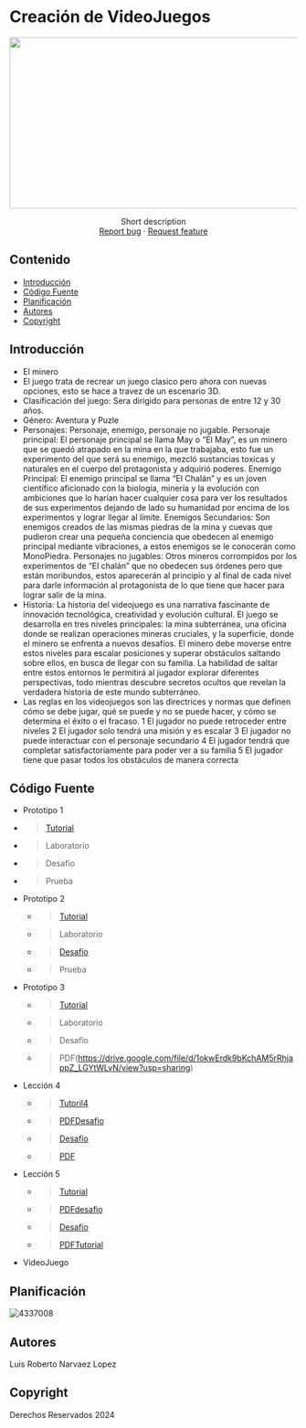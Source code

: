 # Creación de VideoJuegos
<p align="center">
    <img src= "https://universidadeuropea.com/resources/media/images/tipos-videojuegos-1200x630.original.jpg" alt="Logo" width=1200 height=300>


  <p align="center">
    Short description
    <br>
    <a href="https://reponame/issues/new?template=bug.md">Report bug</a>
    ·
    <a href="https://reponame/issues/new?template=feature.md&labels=feature">Request feature</a>
  </p>
</p>


## Contenido

- [Introducción](#introducción)
- [Código Fuente](#código-fuente)
- [Planificación](#planificación)
- [Autores](#autores)
- [Copyright](#copyright)


## Introducción

- El minero 
- El juego trata de recrear un juego clasico pero ahora con nuevas opciones, esto se hace a travez de un escenario 3D.
- Clasificación del juego: Sera dirigido para personas de entre 12 y 30 años.
- Género: Aventura y Puzle
- Personajes:
Personaje, enemigo, personaje no jugable.
Personaje principal: El personaje principal se llama May o “El May”, es un minero que se quedó
atrapado en la mina en la que trabajaba, esto fue un experimento del que será su enemigo, mezcló
sustancias toxicas y naturales en el cuerpo del protagonista y adquirió poderes.
Enemigo Principal: El enemigo principal se llama “El Chalán” y es un joven científico aficionado con
la biología, minería y la evolución con ambiciones que lo harían hacer cualquier cosa para ver los
resultados de sus experimentos dejando de lado su humanidad por encima de los experimentos y
lograr llegar al límite.
Enemigos Secundarios: Son enemigos creados de las mismas piedras de la mina y cuevas que
pudieron crear una pequeña conciencia que obedecen al enemigo principal mediante vibraciones,
a estos enemigos se le conocerán como MonoPiedra.
Personajes no jugables: Otros mineros corrompidos por los experimentos de “El chalán” que no
obedecen sus órdenes pero que están moribundos, estos aparecerán al principio y al final de cada
nivel para darle información al protagonista de lo que tiene que hacer para lograr salir de la mina.
- Historia: La historia del videojuego es una narrativa fascinante de innovación
tecnológica, creatividad y evolución cultural.
El juego se desarrolla en tres niveles principales: la mina subterránea, una oficina donde se realizan
operaciones mineras cruciales, y la superficie, donde el minero se enfrenta a nuevos desafíos. El
minero debe moverse entre estos niveles para escalar posiciones y superar obstáculos saltando
sobre ellos, en busca de llegar con su familia. La habilidad de saltar entre estos entornos le
permitirá al jugador explorar diferentes perspectivas, todo mientras descubre secretos ocultos que
revelan la verdadera historia de este mundo subterráneo.
- Las reglas en los videojuegos son las directrices y normas que definen
cómo se debe jugar, qué se puede y no se puede hacer, y cómo se determina el
éxito o el fracaso.
1 El jugador no puede retroceder entre niveles
2 El jugador solo tendrá una misión y es escalar
3 El jugador no puede interactuar con el personaje secundario
4 El jugador tendrá que completar satisfactoriamente para poder ver a su familia
5 El jugador tiene que pasar todos los obstáculos de manera correcta


## Código Fuente

* Prototipo 1
 * > [Tutorial](https://github.com/Programacion-de-Videojuego/Prototipo2/blob/3dd5c11c5f75333bdbd92ddd6e7cd88c3c0fb40c/Prototipo1.l.unitypackage)
  * > Laboratorio
  * > Desafío
  * > Prueba
* Prototipo 2
  * > [Tutorial](https://github.com/Programacion-de-Videojuego/Prototipo2/blob/2143d289764047dcabab1a1371bf96c0606a56e6/prototipo2.l.unitypackage)
  * > Laboratorio
  * > [Desafío](https://github.com/Programacion-de-Videojuego/Prototipo2/blob/47ac58318cf8a3b854f9ab3c451e2159a334d3a5/challenge1.unitypackage)
  * > Prueba
* Prototipo 3 
  * > [Tutorial](https://github.com/Programacion-de-Videojuego/Prototipo2/blob/fc497f95d636504aef30402bfa7440a72649a180/Prototipo3.l.unitypackage)
  * > Laboratorio
  * > Desafío
  * > PDF(https://drive.google.com/file/d/1okwErdk9bKchAM5rRhjappZ_LGYtWLvN/view?usp=sharing)
* Lección 4
  * > [Tutoril4](https://github.com/Programacion-de-Videojuego/Prototipo2/blob/534949c7af0eaf6e692c2550084cdc737f87370e/Tutorial4.unitypackage)
  * > [PDFDesafio](https://drive.google.com/file/d/1-__m2b5nLTiEWRYv5CEIK2DwJyfZfCLR/view?usp=sharing)
  * > [Desafío](https://github.com/Programacion-de-Videojuego/Prototipo2/blob/539e9b9124dfc3e5fc345fced45f8b18c884de79/Desafio4.unitypackage)
  * > [PDF](https://drive.google.com/file/d/1N6q_frAQUd-VL2Ol-XjatuBj2yIzKitk/view?usp=sharing)
* Lección 5
  * > [Tutorial](https://github.com/Programacion-de-Videojuego/Prototipo2/blob/4123bd9345f55660a25146df7316355165822ecb/Tutorial5.unitypackage)
  * > [PDFdesafio](https://drive.google.com/file/d/1WGmzah6OGSgDCo4_oE_vWJUbq6F2Iodz/view?usp=sharing)
  * > [Desafío](https://github.com/Programacion-de-Videojuego/Prototipo2/blob/c4fa59fb731e82122daf97877ed804269810ca47/Desafio5.unitypackage)
  * > [PDFTutorial](https://drive.google.com/file/d/1EbemsRgOsgalVM0JflmGNQe5KtmiKXQD/view?usp=sharing)
* VideoJuego

## Planificación

![4337008](https://user-images.githubusercontent.com/8560750/195951617-083a7e4d-323d-47b5-8e5e-529ded31bc06.jpg)

## Autores
Luis Roberto Narvaez Lopez 

## Copyright
Derechos Reservados 2024
